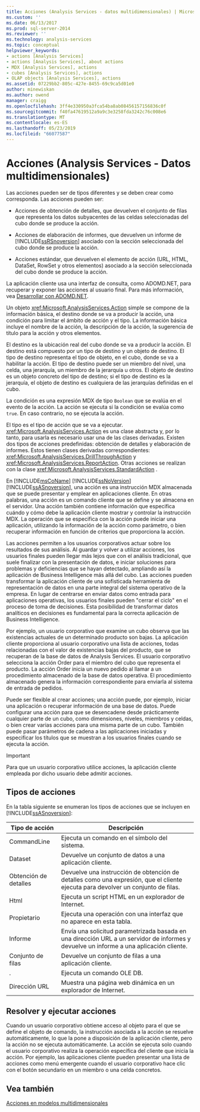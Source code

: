 ```yaml
---
title: Acciones (Analysis Services - datos multidimensionales) | Microsoft Docs
ms.custom: ''
ms.date: 06/13/2017
ms.prod: sql-server-2014
ms.reviewer: ''
ms.technology: analysis-services
ms.topic: conceptual
helpviewer_keywords:
- actions [Analysis Services]
- actions [Analysis Services], about actions
- MDX [Analysis Services], actions
- cubes [Analysis Services], actions
- OLAP objects [Analysis Services], actions
ms.assetid: 07229bb2-805c-427e-8455-69c9ca5d01e0
author: minewiskan
ms.author: owend
manager: craigg
ms.openlocfilehash: 3ff4e330950a3fca54ba8ab08456157156836c0f
ms.sourcegitcommit: f40fa47619512a9a9c3e3258fda3242c76c008e6
ms.translationtype: MT
ms.contentlocale: es-ES
ms.lasthandoff: 05/23/2019
ms.locfileid: "66077587"
---
```

# <a name="actions-analysis-services---multidimensional-data"></a>Acciones (Analysis Services - Datos multidimensionales)
  Las acciones pueden ser de tipos diferentes y se deben crear como corresponda. Las acciones pueden ser:  
  
-   Acciones de obtención de detalles, que devuelven el conjunto de filas que representa los datos subyacentes de las celdas seleccionadas del cubo donde se produce la acción.  
  
-   Acciones de elaboración de informes, que devuelven un informe de [!INCLUDE[ssRSnoversion](../../includes/ssrsnoversion-md.md)] asociado con la sección seleccionada del cubo donde se produce la acción.  
  
-   Acciones estándar, que devuelven el elemento de acción (URL, HTML, DataSet, RowSet y otros elementos) asociado a la sección seleccionada del cubo donde se produce la acción.  
  
 La aplicación cliente usa una interfaz de consulta, como ADOMD.NET, para recuperar y exponer las acciones al usuario final. Para más información, vea [Desarrollar con ADOMD.NET](https://docs.microsoft.com/bi-reference/adomd/developing-with-adomd-net).  
  
 Un objeto <xref:Microsoft.AnalysisServices.Action> simple se compone de la información básica, el destino donde se va a producir la acción, una condición para limitar el ámbito de acción y el tipo. La información básica incluye el nombre de la acción, la descripción de la acción, la sugerencia de título para la acción y otros elementos.  
  
 El destino es la ubicación real del cubo donde se va a producir la acción. El destino está compuesto por un tipo de destino y un objeto de destino. El tipo de destino representa el tipo de objeto, en el cubo, donde se va a habilitar la acción. El tipo de destino puede ser un miembro del nivel, una celda, una jerarquía, un miembro de la jerarquía u otros. El objeto de destino es un objeto concreto del tipo de destino; si el tipo de destino es la jerarquía, el objeto de destino es cualquiera de las jerarquías definidas en el cubo.  
  
 La condición es una expresión MDX de tipo `Boolean` que se evalúa en el evento de la acción. La acción se ejecuta si la condición se evalúa como `true`. En caso contrario, no se ejecuta la acción.  
  
 El tipo es el tipo de acción que se va a ejecutar. <xref:Microsoft.AnalysisServices.Action> es una clase abstracta y, por lo tanto, para usarla es necesario usar una de las clases derivadas. Existen dos tipos de acciones predefinidas: obtención de detalles y elaboración de informes. Estos tienen clases derivadas correspondientes: <xref:Microsoft.AnalysisServices.DrillThroughAction> y <xref:Microsoft.AnalysisServices.ReportAction>. Otras acciones se realizan con la clase <xref:Microsoft.AnalysisServices.StandardAction> .  
  
 En [!INCLUDE[msCoName](../../includes/msconame-md.md)] [!INCLUDE[ssNoVersion](../../includes/ssnoversion-md.md)] [!INCLUDE[ssASnoversion](../../includes/ssasnoversion-md.md)], una acción es una instrucción MDX almacenada que se puede presentar y emplear en aplicaciones cliente. En otras palabras, una acción es un comando cliente que se define y se almacena en el servidor. Una acción también contiene información que especifica cuándo y cómo debe la aplicación cliente mostrar y controlar la instrucción MDX. La operación que se especifica con la acción puede iniciar una aplicación, utilizando la información de la acción como parámetro, o bien recuperar información en función de criterios que proporciona la acción.  
  
 Las acciones permiten a los usuarios corporativos actuar sobre los resultados de sus análisis. Al guardar y volver a utilizar acciones, los usuarios finales pueden llegar más lejos que con el análisis tradicional, que suele finalizar con la presentación de datos, e iniciar soluciones para problemas y deficiencias que se hayan detectado, ampliando así la aplicación de Business Intelligence más allá del cubo. Las acciones pueden transformar la aplicación cliente de una sofisticada herramienta de representación de datos en una parte integral del sistema operativo de la empresa. En lugar de centrarse en enviar datos como entrada para aplicaciones operativas, los usuarios finales pueden "cerrar el ciclo" en el proceso de toma de decisiones. Esta posibilidad de transformar datos analíticos en decisiones es fundamental para la correcta aplicación de Business Intelligence.  
  
 Por ejemplo, un usuario corporativo que examine un cubo observa que las existencias actuales de un determinado producto son bajas. La aplicación cliente proporciona al usuario corporativo una lista de acciones, todas relacionadas con el valor de existencias bajas del producto, que se recuperan de la base de datos de Analysis Services. El usuario corporativo selecciona la acción Order para el miembro del cubo que representa el producto. La acción Order inicia un nuevo pedido al llamar a un procedimiento almacenado de la base de datos operativa. El procedimiento almacenado genera la información correspondiente para enviarla al sistema de entrada de pedidos.  
  
 Puede ser flexible al crear acciones; una acción puede, por ejemplo, iniciar una aplicación o recuperar información de una base de datos. Puede configurar una acción para que se desencadene desde prácticamente cualquier parte de un cubo, como dimensiones, niveles, miembros y celdas, o bien crear varias acciones para una misma parte de un cubo. También puede pasar parámetros de cadena a las aplicaciones iniciadas y especificar los títulos que se muestran a los usuarios finales cuando se ejecuta la acción.  
  
> [!IMPORTANT]  
>  Para que un usuario corporativo utilice acciones, la aplicación cliente empleada por dicho usuario debe admitir acciones.  
  
## <a name="types-of-actions"></a>Tipos de acciones  
 En la tabla siguiente se enumeran los tipos de acciones que se incluyen en [!INCLUDE[ssASnoversion](../../includes/ssasnoversion-md.md)]:  
  
|Tipo de acción|Descripción|  
|-----------------|-----------------|  
|CommandLine|Ejecuta un comando en el símbolo del sistema.|  
|Dataset|Devuelve un conjunto de datos a una aplicación cliente.|  
|Obtención de detalles|Devuelve una instrucción de obtención de detalles como una expresión, que el cliente ejecuta para devolver un conjunto de filas.|  
|Html|Ejecuta un script HTML en un explorador de Internet.|  
|Propietario|Ejecuta una operación con una interfaz que no aparece en esta tabla.|  
|Informe|Envía una solicitud parametrizada basada en una dirección URL a un servidor de informes y devuelve un informe a una aplicación cliente.|  
|Conjunto de filas|Devuelve un conjunto de filas a una aplicación cliente.|  
|.|Ejecuta un comando OLE DB.|  
|Dirección URL|Muestra una página web dinámica en un explorador de Internet.|  
  
## <a name="resolving-and-executing-actions"></a>Resolver y ejecutar acciones  
 Cuando un usuario corporativo obtiene acceso al objeto para el que se define el objeto de comando, la instrucción asociada a la acción se resuelve automáticamente, lo que la pone a disposición de la aplicación cliente, pero la acción no se ejecuta automáticamente. La acción se ejecuta solo cuando el usuario corporativo realiza la operación específica del cliente que inicia la acción. Por ejemplo, las aplicaciones cliente pueden presentar una lista de acciones como menú emergente cuando el usuario corporativo hace clic con el botón secundario en un miembro o una celda concretos.  
  
## <a name="see-also"></a>Vea también  
 [Acciones en modelos multidimensionales](actions-in-multidimensional-models.md)  
  
  
